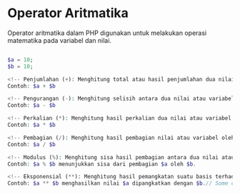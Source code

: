 # Operator Aritmatika

Operator aritmatika dalam PHP digunakan untuk melakukan operasi matematika pada variabel dan nilai.

```php

$a = 10;
$b = 10;

<!-- Penjumlahan (+): Menghitung total atau hasil penjumlahan dua nilai atau variabel. -->
Contoh: $a + $b

<!-- Pengurangan (-): Menghitung selisih antara dua nilai atau variabel. -->
Contoh: $a - $b

<!-- Perkalian (*): Menghitung hasil perkalian dua nilai atau variabel. -->
Contoh: $a * $b

<!-- Pembagian (/): Menghitung hasil pembagian nilai atau variabel oleh nilai atau variabel lain. -->
Contoh: $a / $b

<!-- Modulus (%): Menghitung sisa hasil pembagian antara dua nilai atau variabel. -->
Contoh: $a % $b menunjukkan sisa dari pembagian $a oleh $b.

<!-- Eksponensial (**): Menghitung hasil pemangkatan suatu basis terhadap eksponennya. -->
Contoh: $a ** $b menghasilkan nilai $a dipangkatkan dengan $b.// Some code
```
